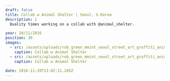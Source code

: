 ```yaml
---
draft: false
title: Collab w Animal Shelter | Seoul, S.Korea
description: |
  Quality times working on a collab with @animal_shelter.

year: 20/11/2016
position: 30
images:
  - src: /assets/uploads/rob_green_mmint_seoul_street_art_graffiti_animal_shelter_1660_opti.jpg
    caption: Collab w Animal Shelter   
  - src: /assets/uploads/rob_green_mmint_seoul_street_art_graffiti_animal_shelter_1660_opti_02.jpg
    caption: Collab w Animal Shelter 
  
date: 2016-11-20T13:02:11.245Z
---
```

